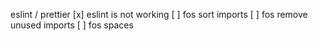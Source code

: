 eslint / prettier
[x] eslint is not working
[ ] fos sort imports
[ ] fos remove unused imports
[ ] fos spaces
